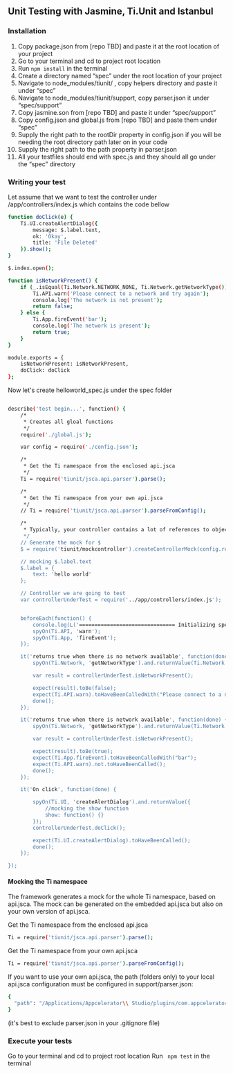 ## Unit Testing with Jasmine, Ti.Unit and Istanbul


### Installation


1.	Copy package.json from [repo TBD] and paste it at the root location of your project
2.	Go to your terminal and cd to project root location
3.	Run ```npm install``` in the terminal
4.	Create a directory named “spec” under the root location of your project
5.	Navigate to node_modules/tiunit/ , copy helpers directory and paste it under “spec”
6.	Navigate to node_modules/tiunit/support, copy parser.json it under “spec/support”
7.	Copy jasmine.son from [repo TBD]  and paste it under “spec/support”
8.	Copy config.json and global.js from [repo TBD]  and paste them under “spec”
9.	Supply the right path to the rootDir property in config.json if you will be needing the root directory path later on in your code
10.	Supply the right path to the path property in parser.json
11.	All your testfiles should end with spec.js and they should all go under the “spec” directory


### Writing your test

Let assume that we want to test the controller under /app/controllers/index.js which contains the code bellow

```sh
function doClick(e) {
    Ti.UI.createAlertDialog({
        message: $.label.text,
        ok: 'Okay',
        title: 'File Deleted'
    }).show();
}

$.index.open();

function isNetworkPresent() {
    if (_.isEqual(Ti.Network.NETWORK_NONE, Ti.Network.getNetworkType())) {
        Ti.API.warn('Please connect to a network and try again');
        console.log('The network is not present');
        return false;
    } else {
        Ti.App.fireEvent('bar');
        console.log('The network is present');
        return true;
    }
}

module.exports = {
    isNetworkPresent: isNetworkPresent,
    doClick: doClick
};

```

Now let's create helloworld_spec.js under the spec folder

```sh

describe('test begin...', function() {
    /*
     * Creates all gloal functions
     */
    require('./global.js');

    var config = require('./config.json');

    /*
     * Get the Ti namespace from the enclosed api.jsca
     */
    Ti = require('tiunit/jsca.api.parser').parse();

    /*
     * Get the Ti namespace from your own api.jsca
     */
    // Ti = require('tiunit/jsca.api.parser').parseFromConfig();

    /*
     * Typically, your controller contains a lot of references to objects and properties in it's view, which are referenced on $:
     */
    // Generate the mock for $
    $ = require('tiunit/mockcontroller').createControllerMock(config.rootDir + '/app/controllers/index.js');

    // mocking $.label.text
    $.label = {
        text: 'hello world'
    };

    // Controller we are going to test
    var controllerUnderTest = require('../app/controllers/index.js');


    beforeEach(function() {
        console.log(L('=============================== Initializing spec  ==============================='));
        spyOn(Ti.API, 'warn');
        spyOn(Ti.App, 'fireEvent');
    });

    it('returns true when there is no network available', function(done) {
        spyOn(Ti.Network, 'getNetworkType').and.returnValue(Ti.Network.NETWORK_NONE);

        var result = controllerUnderTest.isNetworkPresent();

        expect(result).toBe(false);
        expect(Ti.API.warn).toHaveBeenCalledWith("Please connect to a network and try again");
        done();
    });

    it('returns true when there is network available', function(done) {
        spyOn(Ti.Network, 'getNetworkType').and.returnValue(Ti.Network.NETWORK_WIFI);

        var result = controllerUnderTest.isNetworkPresent();

        expect(result).toBe(true);
        expect(Ti.App.fireEvent).toHaveBeenCalledWith("bar");
        expect(Ti.API.warn).not.toHaveBeenCalled();
        done();
    });

    it('On click', function(done) {

        spyOn(Ti.UI, 'createAlertDialog').and.returnValue({
            //mocking the show function
            show: function() {}
        });
        controllerUnderTest.doClick();

        expect(Ti.UI.createAlertDialog).toHaveBeenCalled();
        done();
    });

});


```
#### Mocking the Ti namespace

The framework generates a mock for the whole Ti namespace, based on api.jsca. The mock can be generated on the embedded api.jsca but also on your own version of api.jsca.

Get the Ti namespace from the enclosed api.jsca

```sh
Ti = require('tiunit/jsca.api.parser').parse();
```
Get the Ti namespace from your own api.jsca

```sh
Ti = require('tiunit/jsca.api.parser').parseFromConfig();
```

If you want to use your own api.jsca, the path (folders only) to your local api.jsca configuration must be configured in support/parser.json:

```sh
{
  "path": "/Applications/Appcelerator\\ Studio/plugins/com.appcelerator.titanium.core_3.1.2.<find this number by navigation to the pligin dir>/resources/jsca"
}
```
(it's best to exclude parser.json in your .gitignore file)

### Execute your tests
Go to your terminal and cd to project root location
Run ``` npm test``` in the terminal
